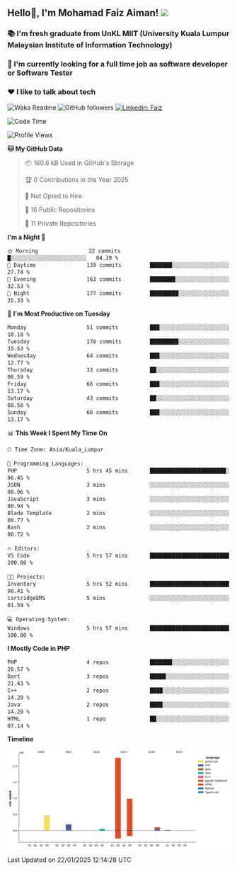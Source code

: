 <h2> Hello👋, I'm Mohamad Faiz Aiman! <img src="https://media.giphy.com/media/12oufCB0MyZ1Go/giphy.gif" width="50"></h2>

### 📚 I'm fresh graduate from UnKL MIIT (University Kuala Lumpur Malaysian Institute of Information Technology)
###  🔭 I'm currently looking for a full time job as software developer or Software Tester
###  ❤️ I like to talk about tech 


![Waka Readme](https://github.com/anmol098/anmol098/workflows/Waka%20Readme/badge.svg)
![GitHub followers](https://img.shields.io/github/followers/faizaiman?label=Follow&style=social)
[![Linkedin: Faiz](https://img.shields.io/badge/-Faiz-blue?style=flat-square&logo=Linkedin&logoColor=white&link=https://www.linkedin.com/in/mohamad-faiz-aiman-623747192/)](https://www.linkedin.com/in/mohamad-faiz-aiman-623747192/)

<!--START_SECTION:waka-->
![Code Time](http://img.shields.io/badge/Code%20Time-275%20hrs%2010%20mins-blue)

![Profile Views](http://img.shields.io/badge/Profile%20Views-0-blue)

**🐱 My GitHub Data** 

> 📦 160.6 kB Used in GitHub's Storage 
 > 
> 🏆 0 Contributions in the Year 2025
 > 
> 🚫 Not Opted to Hire
 > 
> 📜 16 Public Repositories 
 > 
> 🔑 11 Private Repositories 
 > 
**I'm a Night 🦉** 

```text
🌞 Morning                22 commits          █░░░░░░░░░░░░░░░░░░░░░░░░   04.39 % 
🌆 Daytime                139 commits         ███████░░░░░░░░░░░░░░░░░░   27.74 % 
🌃 Evening                163 commits         ████████░░░░░░░░░░░░░░░░░   32.53 % 
🌙 Night                  177 commits         █████████░░░░░░░░░░░░░░░░   35.33 % 
```
📅 **I'm Most Productive on Tuesday** 

```text
Monday                   51 commits          ███░░░░░░░░░░░░░░░░░░░░░░   10.18 % 
Tuesday                  178 commits         █████████░░░░░░░░░░░░░░░░   35.53 % 
Wednesday                64 commits          ███░░░░░░░░░░░░░░░░░░░░░░   12.77 % 
Thursday                 33 commits          ██░░░░░░░░░░░░░░░░░░░░░░░   06.59 % 
Friday                   66 commits          ███░░░░░░░░░░░░░░░░░░░░░░   13.17 % 
Saturday                 43 commits          ██░░░░░░░░░░░░░░░░░░░░░░░   08.58 % 
Sunday                   66 commits          ███░░░░░░░░░░░░░░░░░░░░░░   13.17 % 
```


📊 **This Week I Spent My Time On** 

```text
🕑︎ Time Zone: Asia/Kuala_Lumpur

💬 Programming Languages: 
PHP                      5 hrs 45 mins       ████████████████████████░   96.45 % 
JSON                     3 mins              ░░░░░░░░░░░░░░░░░░░░░░░░░   00.96 % 
JavaScript               3 mins              ░░░░░░░░░░░░░░░░░░░░░░░░░   00.94 % 
Blade Template           2 mins              ░░░░░░░░░░░░░░░░░░░░░░░░░   00.77 % 
Bash                     2 mins              ░░░░░░░░░░░░░░░░░░░░░░░░░   00.72 % 

🔥 Editors: 
VS Code                  5 hrs 57 mins       █████████████████████████   100.00 % 

🐱‍💻 Projects: 
Inventory                5 hrs 52 mins       █████████████████████████   98.41 % 
cartridgeEMS             5 mins              ░░░░░░░░░░░░░░░░░░░░░░░░░   01.59 % 

💻 Operating System: 
Windows                  5 hrs 57 mins       █████████████████████████   100.00 % 
```

**I Mostly Code in PHP** 

```text
PHP                      4 repos             ███████░░░░░░░░░░░░░░░░░░   28.57 % 
Dart                     3 repos             █████░░░░░░░░░░░░░░░░░░░░   21.43 % 
C++                      2 repos             ████░░░░░░░░░░░░░░░░░░░░░   14.29 % 
Java                     2 repos             ████░░░░░░░░░░░░░░░░░░░░░   14.29 % 
HTML                     1 repo              ██░░░░░░░░░░░░░░░░░░░░░░░   07.14 % 
```



**Timeline**

![Lines of Code chart](https://raw.githubusercontent.com/faizaiman/faizaiman/main/assets/bar_graph.png)


 Last Updated on 22/01/2025 12:14:28 UTC
<!--END_SECTION:waka-->
